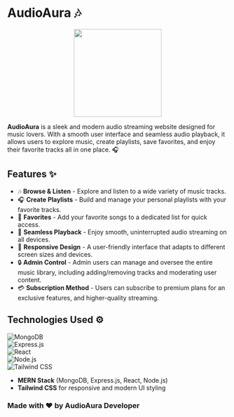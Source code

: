 # AudioAura 🎶

<p align="center">
  <img src="https://i.imgur.com/xUXM7Pz.png" width="200" />
</p>

**AudioAura** is a sleek and modern audio streaming website designed for music lovers. With a smooth user interface and seamless audio playback, it allows users to explore music, create playlists, save favorites, and enjoy their favorite tracks all in one place. 🎧

## Features ✨

- 🎶 **Browse & Listen** - Explore and listen to a wide variety of music tracks.
- 🎧 **Create Playlists** - Build and manage your personal playlists with your favorite tracks.
- 💖 **Favorites** - Add your favorite songs to a dedicated list for quick access.
- 🔄 **Seamless Playback** - Enjoy smooth, uninterrupted audio streaming on all devices.
- 🌟 **Responsive Design** - A user-friendly interface that adapts to different screen sizes and devices.
- 🔒 **Admin Control** - Admin users can manage and oversee the entire music library, including adding/removing tracks and moderating user content.
- 💳 **Subscription Method** - Users can subscribe to premium plans for an exclusive features, and higher-quality streaming.

## Technologies Used ⚙️

![MongoDB](https://img.shields.io/badge/MongoDB-4ea94b?style=flat&logo=mongodb&logoColor=white)  
![Express.js](https://img.shields.io/badge/Express.js-000000?style=flat&logo=express&logoColor=white)  
![React](https://img.shields.io/badge/React-61DAFB?style=flat&logo=react&logoColor=black)  
![Node.js](https://img.shields.io/badge/Node.js-339933?style=flat&logo=node.js&logoColor=white)  
![Tailwind CSS](https://img.shields.io/badge/Tailwind%20CSS-06B6D4?style=flat&logo=tailwindcss&logoColor=white)

- **MERN Stack** (MongoDB, Express.js, React, Node.js)
- **Tailwind CSS** for responsive and modern UI styling

### Made with ❤️ by AudioAura Developer 
